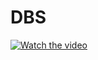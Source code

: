 # DBS

[![Watch the video](https://i.imgur.com/vKb2F1B.png)]([https://youtu.be/vt5fpE0bzSY](https://youtube.com/shorts/miJZx3yeCyg?feature=share))

